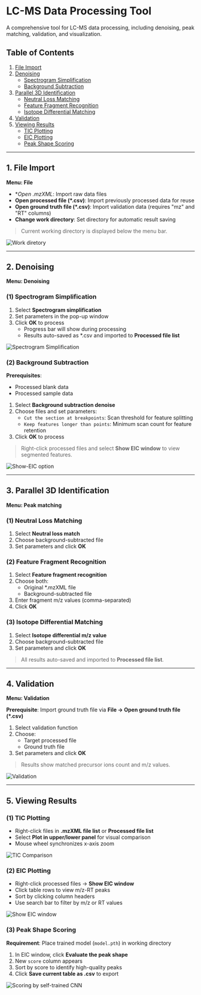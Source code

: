 # LC-MS Data Processing Tool

A comprehensive tool for LC-MS data processing, including denoising, peak matching, validation, and visualization.

## Table of Contents
1. [File Import](#1-file-import)
2. [Denoising](#2-denoising)
   - [Spectrogram Simplification](#1-spectrogram-simplification)
   - [Background Subtraction](#2-background-subtraction)
3. [Parallel 3D Identification](#3-parallel-3d-identification)
   - [Neutral Loss Matching](#1-neutral-loss-matching)
   - [Feature Fragment Recognition](#2-feature-fragment-recognition)
   - [Isotope Differential Matching](#3-isotope-differential-matching)
4. [Validation](#4-validation)
5. [Viewing Results](#5-viewing-results)
   - [TIC Plotting](#1-tic-plotting)
   - [EIC Plotting](#2-eic-plotting)
   - [Peak Shape Scoring](#3-peak-shape-scoring)

---

## 1. File Import
**Menu: File**  
- **Open *.mzXML**: Import raw data files
- **Open processed file (*.csv)**: Import previously processed data for reuse
- **Open ground truth file (*.csv)**: Import validation data (requires "mz" and "RT" columns)
- **Change work directory**: Set directory for automatic result saving

> Current working directory is displayed below the menu bar.

![Work diretory](img/work_directory.png)

---

## 2. Denoising
**Menu: Denoising**

### (1) Spectrogram Simplification
1. Select **Spectrogram simplification**
2. Set parameters in the pop-up window
3. Click **OK** to process
   - Progress bar will show during processing
   - Results auto-saved as *.csv and imported to **Processed file list**

![Spectrogram Simplification](img/simplification.png)

### (2) Background Subtraction
**Prerequisites**:  
- Processed blank data
- Processed sample data

1. Select **Background subtraction denoise**
2. Choose files and set parameters:
   - `Cut the section at breakpoints`: Scan threshold for feature splitting
   - `Keep features longer than points`: Minimum scan count for feature retention
3. Click **OK** to process

> Right-click processed files and select **Show EIC window** to view segmented features.

![Show-EIC option](img/show_EIC.png)

---

## 3. Parallel 3D Identification
**Menu: Peak matching**

### (1) Neutral Loss Matching
1. Select **Neutral loss match**
2. Choose background-subtracted file
3. Set parameters and click **OK**

### (2) Feature Fragment Recognition
1. Select **Feature fragment recognition**
2. Choose both:
   - Original *.mzXML file
   - Background-subtracted file
3. Enter fragment m/z values (comma-separated)
4. Click **OK**

### (3) Isotope Differential Matching
1. Select **Isotope differential m/z value**
2. Choose background-subtracted file
3. Set parameters and click **OK**

> All results auto-saved and imported to **Processed file list**.

---

## 4. Validation
**Menu: Validation**

**Prerequisite**: Import ground truth file via **File → Open ground truth file (*.csv)**

1. Select validation function
2. Choose:
   - Target processed file
   - Ground truth file
3. Set parameters and click **OK**

> Results show matched precursor ions count and m/z values.

![Validation](img/validation.png)

---

## 5. Viewing Results

### (1) TIC Plotting
- Right-click files in **.mzXML file list** or **Processed file list**
- Select **Plot in upper/lower panel** for visual comparison
- Mouse wheel synchronizes x-axis zoom

![TIC Comparison](img/tic_comparison.png)

### (2) EIC Plotting
- Right-click processed files → **Show EIC window**
- Click table rows to view m/z-RT peaks
- Sort by clicking column headers
- Use search bar to filter by m/z or RT values

![Show EIC window](img/eic_window.png)

### (3) Peak Shape Scoring
**Requirement**: Place trained model (`model.pth`) in working directory

1. In EIC window, click **Evaluate the peak shape**
2. New `score` column appears
3. Sort by score to identify high-quality peaks
4. Click **Save current table as .csv** to export

![Scoring by self-trained CNN](img/scoring.png)
